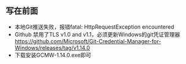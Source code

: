 ## 写在前面


* 本地Git推送失败，报错fatal: HttpRequestException encountered
* Github 禁用了TLS v1.0 and v1.1，必须更新Windows的git凭证管理器
https://github.com/Microsoft/Git-Credential-Manager-for-Windows/releases/tag/v1.14.0
* 下载安装GCMW-1.14.0.exe即可
